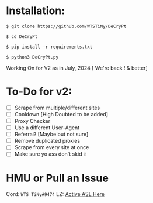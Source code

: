 # Installation:
`$ git clone https://github.com/WTSTiNy/DeCryPt`

`$ cd DeCryPt`

`$ pip install -r requirements.txt`

`$ python3 DeCryPt.py`

 Working On for V2 as in July, 2024
[ We're back ! & better]
 
# To-Do for v2:
- [ ] Scrape from multiple/different sites
- [ ] Cooldown [High Doubted to be added]
- [ ] Proxy Checker
- [ ] Use a different User-Agent
- [ ] Referral? [Maybe but not sure]
- [ ] Remove duplicated proxies
- [ ] Scrape from every site at once
- [ ] Make sure yo ass don't skid 💀

# HMU or Pull an Issue
Cord: `WTS TiNy#9474`
LZ: [Active ASL Here](https://leakzone.net/User-TiNy)
